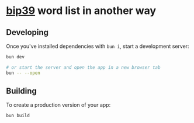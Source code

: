 # [bip39](https://github.com/bitcoin/bips/blob/master/bip-0039/bip-0039-wordlists.md) word list in another way

## Developing

Once you've installed dependencies with `bun i`, start a development server:

```bash
bun dev

# or start the server and open the app in a new browser tab
bun -- --open
```

## Building

To create a production version of your app:

```bash
bun build
```
